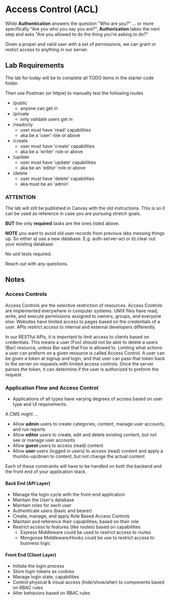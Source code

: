 # Access Control (ACL)

While **Authentication** answers the question "Who are you?" ... or more specifically "Are you who you say you are?", **Authorization** takes the next step and asks "Are you allowed to do the thing you're asking to do?"

Given a proper and valid user with a set of permissions, we can grant or restict access to anything in our server.

## Lab Requirements

The lab for today will be to complete all TODO items in the starter code folder.

Then use Postman (or httpie) to manually test the following routes

- /public
  - anyone can get in
- /private 
  - only validate users get in
- /readonly 
  - user must have 'read' capabilities
  - aka be a 'user' role or above
- /create
  - user must have 'create' capabilities
  - aka be a 'writer' role or above
- /update
  - user must have 'update' capabilities
  - aka be an 'editor' role or above
- /delete
  - user must have 'delete' capabilities
  - aka must be an 'admin' 

### ATTENTION

The lab will still be published in Canvas with the old instructions. This is so it can be used as reference in case you are pursuing stretch goals.  

**BUT** the only **required** tasks are the ones listed above.

**NOTE** you want to avoid old user records from previous labs messing things up. So either a) use a new database. E.g. auth-server-acl or b) clear out your existing database.

No unit tests required.

Reach out with any questions.

## Notes

### Access Controls

Access Controls are the selective restriction of resources. Access Controls are implemented everywhere in computer systems. UNIX files have read, write, and execute permissions assigned to owners, groups, and everyone else. Websites have limited access to pages based on the credentials of a user. APIs restrict access to internal and external developers differently.

In our RESTful APIs, it is important to limit access to clients based on credentials. This means a user (Foo) should not be able to delete a users (Bar) resource, unless Bar said that Foo is allowed to. Limiting what actions a user can preform on a given resource is called Access Control. A user can be given a token at signup and login, and that user can pass that token back to the server on requests with limited access controls. Once the server parses the token, it can determine if the user is authorized to preform the request.

### Application Flow and Access Control

- Applications of all types have varying degrees of access based on user type and UI requirements.

A CMS might ...

- Allow **admin** users to create categories, content, manage user accounts, and run reports
- Allow **editor** users to create, edit and delete existing content, but not see or manage user accounts
- Allow **guest** users to access (read) content
- Allow **user** users (logged in users) to access (read) content and apply a thumbs-up/down to content, but not change the actual content

Each of these constraints will have to be handled on both the backend and the front end of your application stack.

#### Back End (API Layer)

- Manage the login cycle with the front-end application
- Maintain the User's database
- Maintain roles for each user
- Authenticate users (basic and bearer)
- Create, manage, and apply Role Based Access Controls
- Maintain and reference their capabilities, based on their role
- Restrict access to features (like routes) based on capabilities
  - Express Middleware could be used to restrict access to routes
  - Mongoose Middleware/Hooks could be use to restrict access to business logic

#### Front End (Client Layer)

- Initiate the login process
- Store login tokens as cookies
- Manage login state, capabilities
- Control physical & visual access (hide/show/alter) to components based on RBAC rules
- Alter behaviors based on RBAC rules
